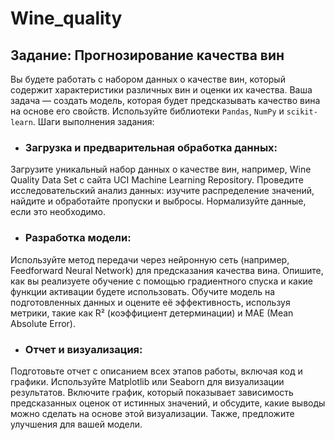 # Wine_quality
## Задание: Прогнозирование качества вин
Вы будете работать с набором данных о качестве вин, который содержит характеристики различных вин и оценки их качества. Ваша задача — создать модель, которая будет предсказывать качество вина на основе его свойств. Используйте библиотеки `Pandas`, `NumPy` и `scikit-learn`.
Шаги выполнения задания:
* ### Загрузка и предварительная обработка данных:
Загрузите уникальный набор данных о качестве вин, например, Wine Quality Data Set с сайта UCI Machine Learning Repository.
Проведите исследовательский анализ данных: изучите распределение значений, найдите и обработайте пропуски и выбросы. Нормализуйте данные, если это необходимо.
* ### Разработка модели:
Используйте метод передачи через нейронную сеть (например, Feedforward Neural Network) для предсказания качества вина. Опишите, как вы реализуете обучение с помощью градиентного спуска и какие функции активации будете использовать.
Обучите модель на подготовленных данных и оцените её эффективность, используя метрики, такие как R² (коэффициент детерминации) и MAE (Mean Absolute Error).
* ### Отчет и визуализация:
Подготовьте отчет с описанием всех этапов работы, включая код и графики. Используйте Matplotlib или Seaborn для визуализации результатов.
Включите график, который показывает зависимость предсказанных оценок от истинных значений, и обсудите, какие выводы можно сделать на основе этой визуализации. Также, предложите улучшения для вашей модели.
